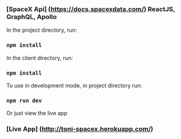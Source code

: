 ### [SpaceX Api] (https://docs.spacexdata.com/) ReactJS, GraphQL, Apollo

In the project directory, run:

### `npm install`

In the client directory, run:

### `npm install`

To use in development mode, in project directory run:

### `npm run dev`

Or just view the live app

### [Live App] (http://toni-spacex.herokuapp.com/)